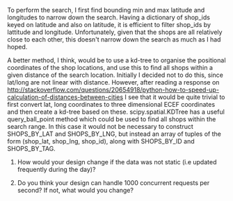 To perform the search, I first find bounding min and max latitude and longitudes to narrow down the search. Having a dictionary of shop_ids keyed on latitude
and also on latitude, it is efficient to filter shop_ids by lattitude and
longitude. Unfortunately, given that the shops are all relatively close to each other, this doesn't narrow down the search as much as I had hoped.

A better method, I think, would be to use a kd-tree to organise the positional
coordinates of the shop locations, and use this to find all shops within a
given distance of the search location. Initially I decided not to do this,
since lat/long are not linear with distance. However, after reading a response
on
http://stackoverflow.com/questions/20654918/python-how-to-speed-up-calculation-of-distances-between-cities
I see that it would be quite trivial to first convert lat, long coordinates to three dimensional ECEF coordinates and then create a kd-tree based on these.
scipy.spatial.KDTree has a useful query_ball_point method which could be used
to find all shops within the search range. In this case it would not be
necessary to construct SHOPS_BY_LAT and SHOPS_BY_LNG, but instead an array of tuples of the form (shop_lat, shop_lng, shop_id), along with SHOPS_BY_ID and
SHOPS_BY_TAG.



1. How would your design change if the data was not static (i.e updated frequently
during the day)?

2. Do you think your design can handle 1000 concurrent requests per second? If not, what
would you change?
